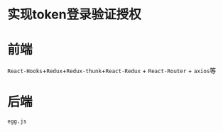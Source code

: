
# 实现token登录验证授权

# 前端
`React-Hooks`+`Redux`+`Redux-thunk`+`React-Redux` + `React-Router` + `axios`等

# 后端
`egg.js`
